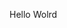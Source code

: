 Hello Wolrd


















































































































































































































































































































































































































































































































































































































































































































































































































































































































































































































































































































































































































































































































































































































































































































































































































































































































































































































































































































































































